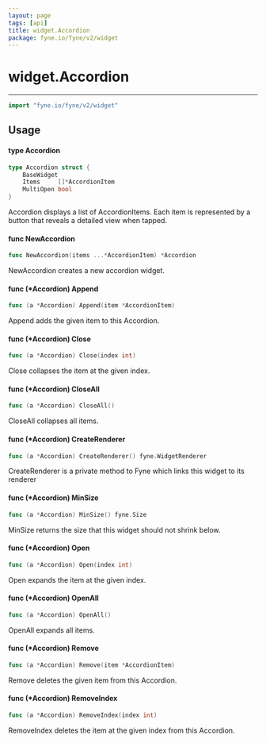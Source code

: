 ```yaml
---
layout: page
tags: [api]
title: widget.Accordion
package: fyne.io/fyne/v2/widget
---
```


# widget.Accordion
---
```go
import "fyne.io/fyne/v2/widget"
```

## Usage

#### type Accordion

```go
type Accordion struct {
	BaseWidget
	Items     []*AccordionItem
	MultiOpen bool
}
```

Accordion displays a list of AccordionItems. Each item is represented by a button that reveals a detailed view when tapped.

#### func  NewAccordion

```go
func NewAccordion(items ...*AccordionItem) *Accordion
```
NewAccordion creates a new accordion widget.

#### func (*Accordion) Append

```go
func (a *Accordion) Append(item *AccordionItem)
```
Append adds the given item to this Accordion.

#### func (*Accordion) Close

```go
func (a *Accordion) Close(index int)
```
Close collapses the item at the given index.

#### func (*Accordion) CloseAll

```go
func (a *Accordion) CloseAll()
```
CloseAll collapses all items.

#### func (*Accordion) CreateRenderer

```go
func (a *Accordion) CreateRenderer() fyne.WidgetRenderer
```
CreateRenderer is a private method to Fyne which links this widget to its renderer

#### func (*Accordion) MinSize

```go
func (a *Accordion) MinSize() fyne.Size
```
MinSize returns the size that this widget should not shrink below.

#### func (*Accordion) Open

```go
func (a *Accordion) Open(index int)
```
Open expands the item at the given index.

#### func (*Accordion) OpenAll

```go
func (a *Accordion) OpenAll()
```
OpenAll expands all items.

#### func (*Accordion) Remove

```go
func (a *Accordion) Remove(item *AccordionItem)
```
Remove deletes the given item from this Accordion.

#### func (*Accordion) RemoveIndex

```go
func (a *Accordion) RemoveIndex(index int)
```
RemoveIndex deletes the item at the given index from this Accordion.
